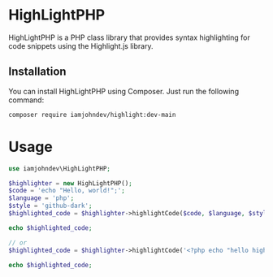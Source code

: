 # HighLightPHP
HighLightPHP is a PHP class library that provides syntax highlighting for code snippets using the Highlight.js library.

## Installation
You can install HighLightPHP using Composer. Just run the following command:

  `composer require iamjohndev/highlight:dev-main`
  
#   Usage
```php
use iamjohndev\HighLightPHP;

$highlighter = new HighLightPHP();
$code = 'echo "Hello, world!";';
$language = 'php';
$style = 'github-dark';
$highlighted_code = $highlighter->highlightCode($code, $language, $style);

echo $highlighted_code;

// or 
$highlighted_code = $highlighter->highlightCode('<?php echo "hello highlight php"?> ', 'php', 'github-dark');

echo $highlighted_code;

```

